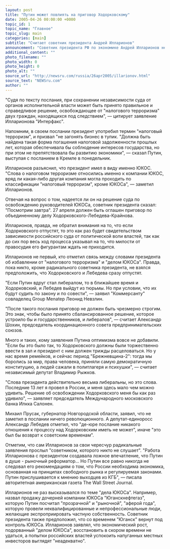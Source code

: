 ```yaml
---
layout: post
title: "Путин может повлиять на приговор Ходорковскому"
date: 2005-04-26 00:00:00 +0000
topic_id: 1
topic_name: "Главное"
topic_slug: main
categories: [main]
subtitle: "Считает советник президента Андрей Илларионов"
announcement: "Советник президента РФ по экономике Андрей Илларионов не исключает, что некоторые положения Послания президента могут повлиять на судебное решение по делу Михаила Ходорковского и Платона Лебедева."
additional_content: ""
photo_filename: ""
photo_width: 0
photo_height: 0
photo_alt: ""
source_url: "http://newsru.com/russia/26apr2005/illarionov.html"
source_text: "NEWSru.com"
author: ""
---
```

"Судя по тексту послания, при сохранении независимости суда от органов исполнительной власти может быть принято правильное и справедливое решение, освобождающее от "налогового терроризма" двух граждан, находящихся под следствием", &mdash; цитирует заявление Илларионова "Интерфакс".

Напомним, в своем послании президент употребил термин "налоговый терроризм", и призвал "не загонять бизнес в тупик. "Должна быть найдена такая форма погашения налоговой задолженности прошлых лет, которая обеспечивала бы соблюдение интересов государства, но при этом не препятствовала бы развитию экономики", &mdash; сказал Путин, выступая с посланием в Кремле в понедельник.

Илларионов разъяснил, что президент имел в виду именно ЮКОС. "Слова о налоговом терроризме относились именно к компании ЮКОС, вряд ли какая-либо другая компания могла проходить по классификации "налоговый терроризм", кроме ЮКОСа", &mdash; заметил Илларионов.

Отвечая на вопрос о том, надеется ли он на решение суда по освобождению руководителей ЮКОСа, советник президента сказал: "Посмотрим завтра". 27 апреля должен быть оглашен приговор по объединенному делу Ходорковского-Лебедева-Крайнова.

Илларионов, правда, не обратил внимания на то, что если Ходорковского отпустят, то это как раз будет свидетельством зависимости российского суда от политической воли властей, так как до сих пор весь ход процесса указывал на то, что милости от правосудия его фигурантам ждать не приходится.

Илларионов не первый, кто отметил связь между словами президента об избавлении от "налогового терроризма" и "делом ЮКОСа". Правда, пока никто, кроме радикального советника президента, не взялся предположить, что Ходорковского и Лебедева сразу отпустят.

"Если Путин вдруг стал либералом, то в ближайшее время и Ходорковский, и Лебедев выйдут из тюрьмы. Но при условии, что их будут судить по закону и по совести", &mdash; заявил "Коммерсанту" совладелец Group Menatep Леонид Невзлин.

"После такого послания приговор не должен быть чрезмерно строгим. Это знак, чтобы было принято сбалансированное решение, которое устроило бы и государственников, и либералов", &mdash; считает Александр Шохин, председатель координационного совета предпринимательских союзов.

Много и таких, кому заявления Путина оптимизма вовсе не добавили. "Если бы это было так, то Ходорковского должны были торжественно ввести в зал и президент с ним должен трижды расцеловаться. Но у нас время ремейков, и сейчас период "Брежневщина-2": тогда мы боролись за мир, права человека, приняли самую демократичную конституцию, а людей сажали в политлагеря и психушки", &mdash; считает независимый депутат Владимир Рыжков.

"Слова президента действительно весьма либеральны, но это слова. Последние 13 лет я провел в России, и меня здесь мало чем можно удивить. Решение об освобождении Ходорковского меня бы как раз удивило", &mdash; заявляет председатель Международного московского банка Илкка Салонен.

Михаил Прусак, губернатор Новгородской области, заявил, что не заметил в послании ничего революционного. А депутат-единоросс Александр Лебедев отметил, что "де-юре послание никакого отношения к процессу над Ходорковским иметь не может", иначе "это был бы возврат к советским временам".

Отметим, что сам Илларионов за свои чересчур радикальные заявления прослыл "советником, которого никто не слушает". "Работа Илларионова с президентом создавала ложное впечатление, что Путин в душе - рыночный реформатор... Но Путин все равно никогда не следовал его рекомендациям о том, что России необходима экономика, основанная на принципах свободного рынка и регулируемая законами. Путин прислушивается к мнению выходцев из КГБ", &mdash; писала авторитетная американская газета The Wall Street Journal.

Илларионов не раз высказывался по теме "дела ЮКОСа". Например, назвал продажу дочерней компании ЮКОСа "Юганскнефтегаз", которую Путин посчитал "прозрачной" и "рыночной", "аферой года", которую провели неквалифицированные и непрофессиональные люди, желающие экспроприировать частную собственность. Советник президента также предположил, что со временем "Юганск" вернут под контроль ЮКОСа. Илларионов заявлял, что экономический рост, подорванный "делом ЮКОСа", восстановить в скором времени не удаться, а попытки российских властей успокоить напуганных местных инвесторов выглядят "неадекватно".
